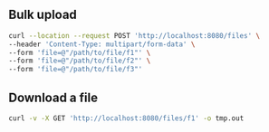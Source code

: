 ## Bulk upload

```bash
curl --location --request POST 'http://localhost:8080/files' \
--header 'Content-Type: multipart/form-data' \
--form 'file=@"/path/to/file/f1"' \
--form 'file=@"/path/to/file/f2"' \
--form 'file=@"/path/to/file/f3"'
```
## Download a file

```bash
curl -v -X GET 'http://localhost:8080/files/f1' -o tmp.out
```
